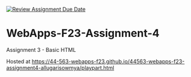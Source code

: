 [![Review Assignment Due Date](https://classroom.github.com/assets/deadline-readme-button-24ddc0f5d75046c5622901739e7c5dd533143b0c8e959d652212380cedb1ea36.svg)](https://classroom.github.com/a/4tKarLeg)
# WebApps-F23-Assignment-4
Assignment 3 - Basic HTML

Hosted at https://44-563-webapps-f23.github.io/44563-webapps-f23-assignment4-allugarisowmya/playpart.html
